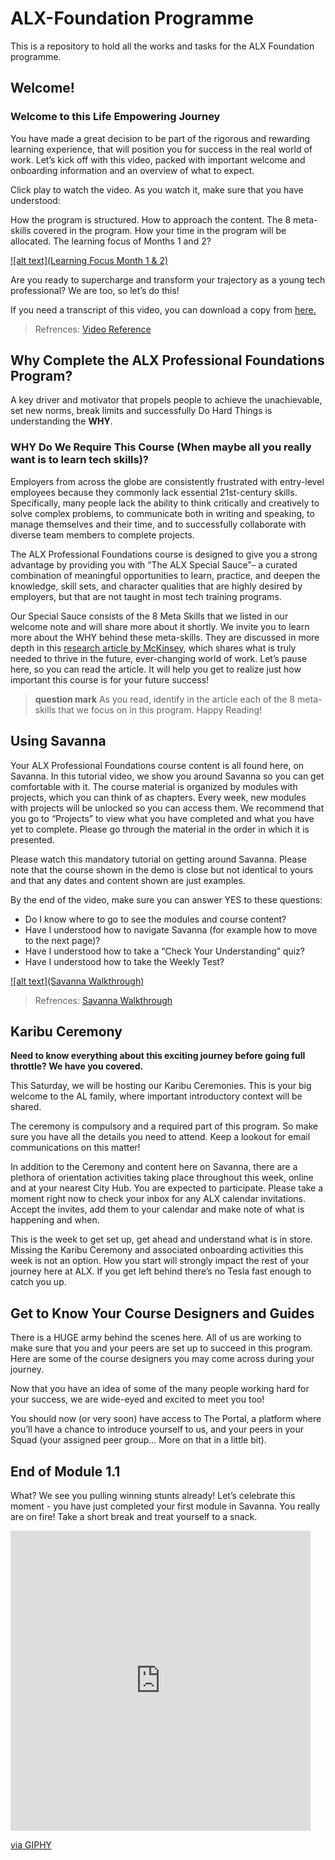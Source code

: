 # ALX-Foundation Programme

This is a repository to hold all the works and tasks for the ALX Foundation programme.

## Welcome!

### Welcome to this Life Empowering Journey

You have made a great decision to be part of the rigorous and rewarding learning experience, that will position you for success in the real world of work. Let’s kick off with this video, packed with important welcome and onboarding information and an overview of what to expect.

Click play to watch the video. As you watch it, make sure that you have understood:

How the program is structured.
How to approach the content.
The 8 meta-skills covered in the program.
How your time in the program will be allocated.
The learning focus of Months 1 and 2?

[![alt text](Learning Focus Month 1 & 2)](https://drive.google.com/file/d/1QeVM7JK5HjVOpR_8QPMFQjK8kLiph3fb/view)

Are you ready to supercharge and transform your trajectory as a young tech professional? We are too, so let’s do this!

If you need a transcript of this video, you can download a copy from <a href="https://docs.google.com/document/d/1iP2xznQdvNk8TUSWSECi6ezDX3HzF9q773pSv4QPeiQ/copy">here.</a>

>
> Refrences: <a href="https://drive.google.com/file/d/1QeVM7JK5HjVOpR_8QPMFQjK8kLiph3fb/view?usp=sharing">Video Reference</a>
>

## Why Complete the ALX Professional Foundations Program?

A key driver and motivator that propels people to achieve the unachievable, set new norms, break limits and successfully Do Hard Things is understanding the **WHY**.

### WHY Do We Require This Course (When maybe all you really want is to learn tech skills)?
Employers from across the globe are consistently frustrated with entry-level employees because they commonly lack essential 21st-century skills. Specifically, many people lack the ability to think critically and creatively to solve complex problems, to communicate both in writing and speaking, to manage themselves and their time, and to successfully collaborate with diverse team members to complete projects.

The ALX Professional Foundations course is designed to give you a strong advantage by providing you with “The ALX Special Sauce”– a curated combination of meaningful opportunities to learn, practice, and deepen the knowledge, skill sets, and character qualities that are highly desired by employers, but that are not taught in most tech training programs.

Our Special Sauce consists of the 8 Meta Skills that we listed in our welcome note and will share more about it shortly. We invite you to learn more about the WHY behind these meta-skills. They are discussed in more depth in this <a href="https://www.mckinsey.com/industries/public-sector/our-insights/defining-the-skills-citizens-will-need-in-the-future-world-of-work?cid=other-soc-lkn-mps-mck-oth-2106--&amp;sid=8452174334&amp;linkId=194255334">research article by McKinsey</a>, which shares what is truly needed to thrive in the future, ever-changing world of work. Let’s pause here, so you can read the article. It will help you get to realize just how important this course is for your future success!

>
> **question mark**
> As you read, identify in the article each of the 8 meta-skills that we focus on in this program. Happy Reading!
>

## Using Savanna

Your ALX Professional Foundations course content is all found here, on Savanna. In this tutorial video, we show you around Savanna so you can get comfortable with it. The course material is organized by modules with projects, which you can think of as chapters. Every week, new modules with projects will be unlocked so you can access them. We recommend that you go to “Projects” to view what you have completed and what you have yet to complete. Please go through the material in the order in which it is presented.

Please watch this mandatory tutorial on getting around Savanna. Please note that the course shown in the demo is close but not identical to yours and that any dates and content shown are just examples.

By the end of the video, make sure you can answer YES to these questions:

- Do I know where to go to see the modules and course content?
- Have I understood how to navigate Savanna (for example how to move to the next page)?
- Have I understood how to take a “Check Your Understanding” quiz?
- Have I understood how to take the Weekly Test?

[![alt text](Savanna Walkthrough)](https://www.youtube.com/watch?v=o75c90vuVqE&embeds_referring_euri=https%3A%2F%2Fintranet.alxswe.com%2F&source_ve_path=Mjg2NjY)

>
> Refrences: <a href="https://www.youtube.com/watch?v=o75c90vuVqE">Savanna Walkthrough</a>
>

## Karibu Ceremony

**Need to know everything about this exciting journey before going full throttle? We have you covered.**

This Saturday, we will be hosting our Karibu Ceremonies. This is your big welcome to the AL family, where important introductory context will be shared.

The ceremony is compulsory and a required part of this program. So make sure you have all the details you need to attend. Keep a lookout for email communications on this matter!

In addition to the Ceremony and content here on Savanna, there are a plethora of orientation activities taking place throughout this week, online and at your nearest City Hub. You are expected to participate. Please take a moment right now to check your inbox for any ALX calendar invitations. Accept the invites, add them to your calendar and make note of what is happening and when.

This is the week to get set up, get ahead and understand what is in store. Missing the Karibu Ceremony and associated onboarding activities this week is not an option. How you start will strongly impact the rest of your journey here at ALX. If you get left behind there’s no Tesla fast enough to catch you up.

## Get to Know Your Course Designers and Guides

There is a HUGE army behind the scenes here. All of us are working to make sure that you and your peers are set up to succeed in this program. Here are some of the course designers you may come across during your journey.



Now that you have an idea of some of the many people working hard for your success, we are wide-eyed and excited to meet you too!

You should now (or very soon) have access to The Portal, a platform where you’ll have a chance to introduce yourself to us, and your peers in your Squad (your assigned peer group… More on that in a little bit).

## End of Module 1.1

What? We see you pulling winning stunts already!
Let’s celebrate this moment - you have just completed your first module in Savanna.
You really are on fire!
Take a short break and treat yourself to a snack.

<iframe src="https://giphy.com/embed/l4vMelIOmfR0kVxhY8" width="480" height="480" style="" frameBorder="0" class="giphy-embed" allowFullScreen></iframe>
<p><a href="https://giphy.com/gifs/snack-wfh-jazzer-guys-l4vMelIOmfR0kVxhY8">via GIPHY</a></p>

